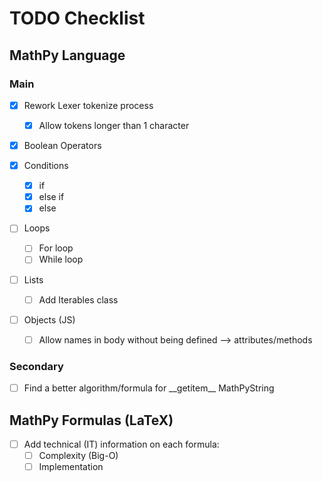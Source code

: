 # TODO Checklist

## MathPy Language

### Main

- [x] Rework Lexer tokenize process
	- [x] Allow tokens longer than 1 character

- [x] Boolean Operators

- [x] Conditions
	- [x] if
	- [x] else if
	- [x] else

- [ ] Loops
	- [ ] For loop
	- [ ] While loop

- [ ] Lists
	- [ ] Add Iterables class

- [ ] Objects (JS)
	- [ ] Allow names in body without being defined --> attributes/methods

### Secondary
- [ ] Find a better algorithm/formula for \_\_getitem\_\_ MathPyString

## MathPy Formulas (LaTeX)

- [ ] Add technical (IT) information on each formula:
	- [ ] Complexity (Big-O)
	- [ ] Implementation
